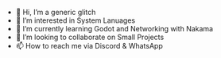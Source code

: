 - 👋 Hi, I’m a generic glitch
- 👀 I’m interested in System Lanuages
- 🌱 I’m currently learning Godot and Networking with Nakama
- 💞️ I’m looking to collaborate on Small Projects
- 📫 How to reach me via Discord & WhatsApp
